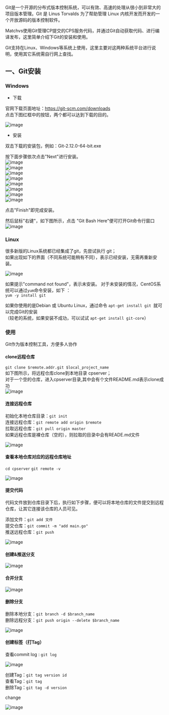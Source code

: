 Git是一个开源的分布式版本控制系统，可以有效、高速的处理从很小到非常大的项目版本管理。Git 是 Linus Torvalds 为了帮助管理 Linux 内核开发而开发的一个开放源码的版本控制软件。

Matchvs使用Git管理CP提交的CPS服务代码，并通过Git自动获取代码、进行编译发布，这里简单介绍下Git的安装和使用。

Git支持在Linux、Windows等系统上使用，这里主要对这两种系统平台进行说明，使用其它系统需自行网上查找。  

## 一、Git安装
### Windows  

* 下载  

官网下载页面地址：https://git-scm.com/downloads  
点击下图红框中的按钮，两个都可以达到下载的目的。  

![image](http://imgs.matchvs.com/static/gitDownload.png)

* 安装   

双击下载的安装包，例如：Git-2.12.0-64-bit.exe  

  按下面步骤依次点击"Next"进行安装。  
  ![image](http://imgs.matchvs.com/static/gitSetup1.png)  
  ![image](http://imgs.matchvs.com/static/gitSetup2.png)  
  ![image](http://imgs.matchvs.com/static/gitSetup3.png)  
  ![image](http://imgs.matchvs.com/static/gitSetup4.png)  
  ![image](http://imgs.matchvs.com/static/gitSetup5.png)   
  ![image](http://imgs.matchvs.com/static/gitSetup6.png)  
  ![image](http://imgs.matchvs.com/static/gitSetup7.png)   
  ![image](http://imgs.matchvs.com/static/gitSetup8.png)   
 
  
 点击"Finish"即完成安装。  
 
  然后鼠标"右键"，如下图所示，点击 "Git Bash Here"便可打开Git命令行窗口  
 ![image](http://imgs.matchvs.com/static/gitBash.png)   
 
 
### Linux  
 很多新版的Linux系统都已经集成了git，先尝试执行 git；  
 如果出现如下的界面（不同系统可能稍有不同），表示已经安装，无需再重新安装。  
  
 ![image](http://imgs.matchvs.com/static/gitLinux.png)   
 
如果提示"command not found"，表示未安装。 
对于未安装的情况，CentOS系统可以通过`yum`命令安装，如下 ：  
`yum -y install git`  

如果你使用的是Debian 或 Ubuntu Linux，通过命令 `apt-get install git `就可以完成Git的安装   
（较老的系统，如果安装不成功，可以试试 `apt-get install git-core`）  


### 使用 
Git作为版本控制工具，方便多人协作  

#### clone远程仓库  
`git clone $remote.addr.git $local_project_name `  
如下图所示，将远程仓库clone到本地目录 cpserver；  
对于一个空的仓库，进入cpserver目录,其中会有个文件README.md表示clone成功  
![image](http://imgs.matchvs.com/static/gitClone.png)

#### 连接远程仓库  
初始化本地仓库目录：`git init`   
连接远程仓库：`git remote add origin $remote`  
拉取远程仓库：`git pull origin master`  
如果远程仓库是裸仓库（空的），则拉取的目录中会有READE.md文件 

![image](http://imgs.matchvs.com/static/gitConn.png) 

#### 查看本地仓库对应的远程仓库地址
`cd cpserver`
`git remote -v`    

![image](http://imgs.matchvs.com/static/gitRemote.png)   

#### 提交代码 
代码文件放到仓库目录下后，执行如下步骤，便可以将本地仓库的文件提交到远程仓库，让其它连接该仓库的人员可见。  

添加文件：`git add 文件`  
提交仓库：`git commit -m "add main.go"`  
推送远程仓库：`git push`   

![image](http://imgs.matchvs.com/static/gitAdd.png) 

#### 创建&推送分支    

![image](http://imgs.matchvs.com/static/gitBranch.png)   

#### 合并分支      

![image](http://imgs.matchvs.com/static/gitMerge.png)  

#### 删除分支  
删除本地分支：`git branch -d $branch_name`  
删除远程分支：`git push origin --delete $branch_name`    

![image](http://imgs.matchvs.com/static/gitDelete.png)   

#### 创建标签（打Tag）   

查看commit log : `git log`    

![image](http://imgs.matchvs.com/static/gitTag.png)    

创建Tag：`git tag version id`  
查看Tag：`git tag`  
删除Tag：`git tag -d version`    

change

![image](http://imgs.matchvs.com/static/gitTag1.png)   
